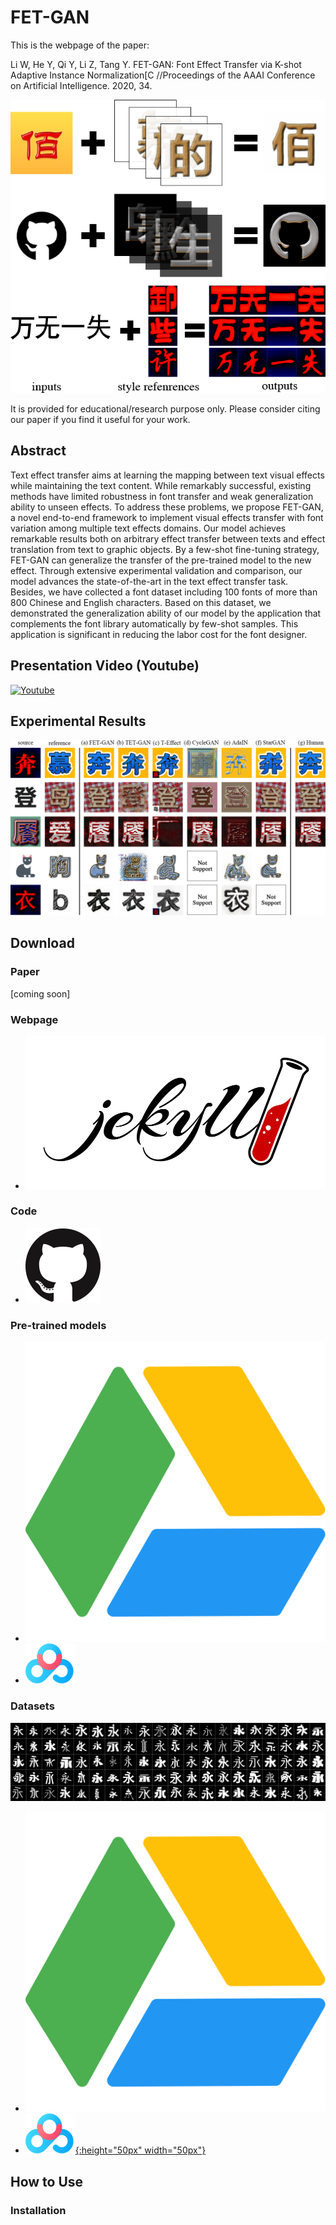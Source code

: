 # FET-GAN

This is the webpage of the paper:

Li W, He Y, Qi Y, Li Z, Tang Y. FET-GAN: Font Effect Transfer via K-shot Adaptive Instance Normalization[C //Proceedings of the AAAI Conference on Artificial Intelligence. 2020, 34.

![](./docs/imgs/func.png)

It is provided for educational/research purpose only. Please consider citing our paper if you find it useful for your work.

## Abstract

Text effect transfer aims at learning the mapping between text visual effects while maintaining the text content. 
While remarkably successful, existing methods have limited robustness in font transfer and weak generalization ability to unseen effects. 
To address these problems, we propose FET-GAN, a novel end-to-end framework to implement visual effects transfer with font variation among multiple text effects domains. 
Our model achieves remarkable results both on arbitrary effect transfer between texts and effect translation from text to graphic objects. 
By a few-shot fine-tuning strategy, FET-GAN can generalize the transfer of the pre-trained model to the new effect. 
Through extensive experimental validation and comparison, our model advances the state-of-the-art in the text effect transfer task. 
Besides, we have collected a font dataset including 100 fonts of more than 800 Chinese and English characters. 
Based on this dataset, we demonstrated the generalization ability of our model by the application that complements the font library automatically by few-shot samples. 
This application is significant in reducing the labor cost for the font designer. 

## Presentation Video (Youtube)

[![Youtube](http://img.youtube.com/vi/txYmA5ePDOM/0.jpg)](http://www.youtube.com/watch?v=txYmA5ePDOM "AAAI 2020 oral presentation FET-GAN")

## Experimental Results
![](./docs/imgs/contrast.png)

## Download

### Paper
[coming soon]

### Webpage

* [![](./docs/imgs/jekyll.png)](https://liweileev.github.io/FET-GAN/)

### Code
* [![](./docs/imgs/github.png)](https://github.com/liweileev/FET-GAN)

### Pre-trained models

* [![](./docs/imgs/GoogleDrive.svg)](https://drive.google.com/drive/folders/13kqa8miU97IMsIyM-KpBmr1kd8nHWUJy)
* [![](./docs/imgs/BaiduDrive.png)](https://pan.baidu.com/s/1403BzONK60QSf0v2aoRNFg)

### Datasets

![](./docs/imgs/Fonts-100.png)

* [![](./docs/imgs/GoogleDrive.svg)](https://drive.google.com/open?id=1OcOSTg29IY9UDCEB2gL4d3ALpUyvzD-2)
* [![](./docs/imgs/BaiduDrive.png){:height="50px" width="50px"}](https://pan.baidu.com/s/1xhKpuSqHWxLlll9Rwf_7cA)


## How to Use

### Installation


<!--## Citation-->



